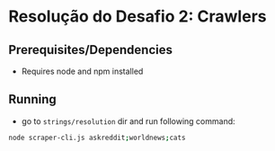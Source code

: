 # Resolução do Desafio 2: Crawlers

## Prerequisites/Dependencies

- Requires node and npm installed

## Running
- go to `strings/resolution` dir and run following command:

```bash
node scraper-cli.js askreddit;worldnews;cats
```